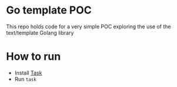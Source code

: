 # Go template POC

This repo holds code for a very simple POC exploring the use of the text/template Golang library

# How to run

* Install [Task](https://taskfile.dev/)
* Run `task`
